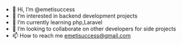 - 👋 Hi, I’m @emetisuccess
- 👀 I’m interested in backend development projects
- 🌱 I’m currently learning php,Laravel
- 💞️ I’m looking to collaborate on other developers for side projects
- 📫 How to reach me emetisuccess@gmail.com

<!---
emetisuccess/emetisuccess is a ✨ special ✨ repository because its `README.md` (this file) appears on your GitHub profile.
You can click the Preview link to take a look at your changes.
--->
